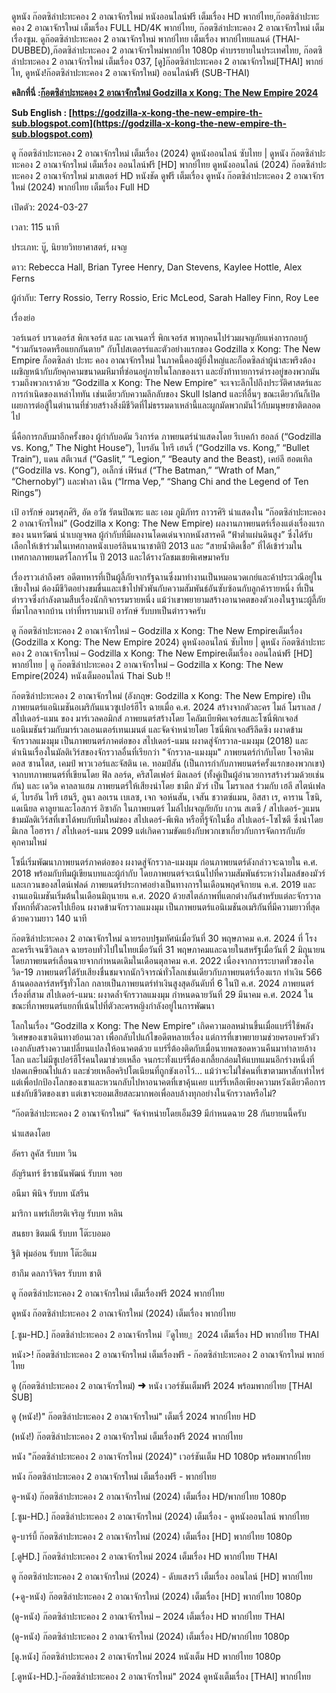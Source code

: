 ดูหนัง ก๊อตซิล่าปะทะคอง 2 อาณาจักรใหม่ หนังออนไลน์ฟรี เต็มเรื่อง HD พากย์ไทย,ก๊อตซิล่าปะทะคอง 2 อาณาจักรใหม่ เต็มเรื่อง FULL HD/4K พากย์ไทย, ก๊อตซิล่าปะทะคอง 2 อาณาจักรใหม่ เต็มเรื่องซูม. ดูก๊อตซิล่าปะทะคอง 2 อาณาจักรใหม่ พากย์ไทย เต็มเรื่อง พากย์ไทยแลนด์ (THAI-DUBBED),ก๊อตซิล่าปะทะคอง 2 อาณาจักรใหม่พากย์ไท 1080p คำบรรยายในประเทศไทย, ก๊อตซิล่าปะทะคอง 2 อาณาจักรใหม่ เต็มเรื่อง 037, [ดู]ก๊อตซิล่าปะทะคอง 2 อาณาจักรใหม่[THAI] พากย์ไท, ดูหนัง!ก๊อตซิล่าปะทะคอง 2 อาณาจักรใหม่) ออนไลน์ฟรี (SUB-THAI)

**คลิกที่นี่ :[ก๊อตซิล่าปะทะคอง 2 อาณาจักรใหม่ Godzilla x Kong: The New Empire 2024](https://godzilla-x-kong-the-new-empire-th-sub.blogspot.com)**

**Sub English : [https://godzilla-x-kong-the-new-empire-th-sub.blogspot.com](https://godzilla-x-kong-the-new-empire-th-sub.blogspot.com)**

ดู ก๊อตซิล่าปะทะคอง 2 อาณาจักรใหม่ เต็มเรื่อง (2024) ดูหนังออนไลน์ ซับไทย | ดูหนัง ก๊อตซิล่าปะทะคอง 2 อาณาจักรใหม่ เต็มเรื่อง ออนไลน์ฟรี [HD] พากย์ไทย ดูหนังออนไลน์ (2024) ก๊อตซิล่าปะทะคอง 2 อาณาจักรใหม่ มาสเตอร์ HD หนังชัด ดูฟรี เต็มเรื่อง ดูหนัง ก๊อตซิล่าปะทะคอง 2 อาณาจักรใหม่ (2024) พากย์ไทย เต็มเรื่อง Full HD

เปิดตัว: 2024-03-27

เวลา: 115 นาที

ประเภท: บู๊, นิยายวิทยาศาสตร์, ผจญ

ดาว: Rebecca Hall, Brian Tyree Henry, Dan Stevens, Kaylee Hottle, Alex Ferns

ผู้กำกับ: Terry Rossio, Terry Rossio, Eric McLeod, Sarah Halley Finn, Roy Lee

เรื่องย่อ

วอร์เนอร์ บราเดอร์ส พิกเจอร์ส และ เลเจนดารี่ พิกเจอร์ส พาทุกคนไปร่วมผจญภัยแห่งการกอบกู้ "ร่วมกันรอดหรือแยกกันตาย" กับโปสเตอรร์และตัวอย่างแรกของ Godzilla x Kong: The New Empire ก็อตซิลล่า ปะทะ คอง อาณาจักรใหม่ ในภาคนี้คองผู้ยิ่งใหญ่และก็อดซิลล่าผู้น่าสะพรึงต้องเผชิญหน้ากับภัยคุกคามขนาดมหึมาที่ซ่อนอยู่ภายในโลกของเรา และยังท้าทายการดำรงอยู่ของพวกมันรวมถึงพวกเราด้วย “Godzilla x Kong: The New Empire” จะเจาะลึกไปถึงประวัติศาสตร์และการกำเนิดของเหล่าไททัน เช่นเดียวกับความลึกลับของ Skull Island และที่อื่นๆ ขณะเดียวกันก็เปิดเผยการต่อสู้ในตำนานที่ช่วยสร้างสิ่งมีชีวิตที่ไม่ธรรมดาเหล่านี้และผูกมัดพวกมันไว้กับมนุษยชาติตลอดไป

นี่คือการกลับมาอีกครั้งของ ผู้กำกับอดัม วิงการ์ด ภาพยนตร์นำแสดงโดย รีเบคก้า ฮอลล์ (“Godzilla vs. Kong,” The Night House”), ไบรอัน ไทรี เฮนรี่ (“Godzilla vs. Kong,” “Bullet Train”), แดน สตีเวนส์ (“Gaslit,” “Legion,” “Beauty and the Beast), เคย์ลี ฮอตเทิล (“Godzilla vs. Kong”), อเล็กซ์ เฟิร์นส์ (“The Batman,” “Wrath of Man,” “Chernobyl”) และฟาลา เฉิน (“Irma Vep,” “Shang Chi and the Legend of Ten Rings”)

เป้ อารักษ์ อมรศุภศิริ, อัด อวัช รัตนปิณฑะ และ เอม ภูมิภัทร ถาวรศิริ นำแสดงใน “ก๊อตซิล่าปะทะคอง 2 อาณาจักรใหม่” (Godzilla x Kong: The New Empire) ผลงานภาพยนตร์เรื่องแต่งเรื่องแรกของ นนทวัฒน์ นำเบญจพล ผู้กำกับที่มีผลงานโดดเด่นจากหนังสารคดี “ฟ้าต่ำแผ่นดินสูง” ซึ่งได้รับเลือกให้เข้าร่วมในเทศกาลหนังเบอร์ลินนานาชาติปี 2013 และ “สายน้ำติดเชื้อ” ที่ได้เข้าร่วมในเทศกาลภาพยนตร์โลการ์โน ปี 2013 และได้รางวัลชมเชยพิเศษมาครับ

เรื่องราวเล่าถึงศร อดีตทหารที่เป็นผู้ลี้ภัยจากรัฐฉานซึ่งมาทำงานเป็นหมอนวดเกย์และค้าประเวณีอยู่ในเชียงใหม่ ต้องมีชีวิตอย่างขมขื่นและเข้าไปพัวพันกับความสัมพันธ์อันซับซ้อนกับลูกค้ารายหนึ่ง ที่เป็นตำรวจซึ่งกำลังตามสืบเรื่องนักกิจกรรมรายหนึ่ง แม้ว่าเขาพยายามสร้างอานาคตของตัวเองในฐานะผู้ลี้ภัยที่มาไกลจากบ้าน เท่าที่ทราบมาเป้ อารักษ์ รับบทเป็นตำรวจครับ

ดู ก๊อตซิล่าปะทะคอง 2 อาณาจักรใหม่ – Godzilla x Kong: The New Empireเต็มเรื่อง (Godzilla x Kong: The New Empire 2024) ดูหนังออนไลน์ ซับไทย | ดูหนัง ก๊อตซิล่าปะทะคอง 2 อาณาจักรใหม่ – Godzilla x Kong: The New Empireเต็มเรื่อง ออนไลน์ฟรี [HD] พากย์ไทย | ดู ก๊อตซิล่าปะทะคอง 2 อาณาจักรใหม่ – Godzilla x Kong: The New Empire(2024) หนังเต็มออนไลน์ Thai Sub !!

ก๊อตซิล่าปะทะคอง 2 อาณาจักรใหม่ (อังกฤษ: Godzilla x Kong: The New Empire) เป็นภาพยนตร์แอนิเมชันอเมริกันแนวซูเปอร์ฮีโร ฉายเมื่อ ค.ศ. 2024 สร้างจากตัวละคร ไมล์ โมราเลส / สไปเดอร์-แมน ของ มาร์เวลคอมิกส์ ภาพยนตร์สร้างโดย โคลัมเบียพิคเจอร์สและโซนี่พิกเจอส์แอนิเมชันร่วมกับมาร์เวลเอนเตอร์เทนเมนต์ และจัดจำหน่ายโดย โซนี่พิกเจอส์รีลีดซิง ผงาดข้ามจักรวาลแมงมุม เป็นภาพยนตร์ภาคต่อของ สไปเดอร์-แมน ผงาดสู่จักรวาล-แมงมุม (2018) และดำเนินเรื่องในมัลติเวิร์สของจักรวาลอื่นที่เรียกว่า "จักรวาล-แมงมุม" ภาพยนตร์กำกับโดย โจอาคิม ดอส ซานโตส, เคมป์ พาวเวอร์และจัสติน เค. ทอมป์สัน (เป็นการกำกับภาพยนตร์ครั้งแรกของพวกเขา) จากบทภาพยนตร์ที่เขียนโดย ฟิล ลอร์ด, คริสโตเฟอร์ มิลเลอร์ (ทั้งคู่เป็นผู้อำนวยการสร้างร่วมด้วยเช่นกัน) และ เดวิด คาลลาแฮม ภาพยนตร์ให้เสียงนำโดย ชามีก มัวร์ เป็น โมราเลส ร่วมกับ เฮลี สไตน์เฟลด์, ไบรอัน ไทรี เฮนรี, ลูนา ลอเรน เบเลซ, เจก จอห์นสัน, เจสัน ชวาตซ์แมน, อิสสา เร, คาราน โซนิ, แดเนียล คาลูยาและโอสการ์ อิซาอัก ในภาพยนตร์ ไมล์ไปผจญภัยกับ เกวน สเตซี / สไปเดอร์-วูแมน ข้ามมัลติเวิร์สที่เขาได้พบกับทีมใหม่ของ สไปเดอร์-พีเพิล หรือที่รู้จักในชื่อ สไปเดอร์-โซไซตี ซึ่งนำโดย มิเกล โอฮารา / สไปเดอร์-แมน 2099 แต่เกิดความขัดแย้งกับพวกเขาเกี่ยวกับการจัดการกับภัยคุกคามใหม่

โซนี่เริ่มพัฒนาภาพยนตร์ภาคต่อของ ผงาดสู่จักรวาล-แมงมุม ก่อนภาพยนตร์ดังกล่าวจะฉายใน ค.ศ. 2018 พร้อมกับทีมผู้เขียนบทและผู้กำกับ โดยภาพยนตร์จะเน้นไปที่ความสัมพันธ์ระหว่างไมลส์ของมัวร์และเกวนของสไตน์เฟลด์ ภาพยนตร์ประกาศอย่างเป็นทางการในเดือนพฤศจิกายน ค.ศ. 2019 และงานแอนิเมชันเริ่มต้นในเดือนมิถุนายน ค.ศ. 2020 ด้วยสไตล์ภาพที่แตกต่างกันสำหรับแต่ละจักรวาลทั้งหกที่ตัวละครไปเยือน ผงาดข้ามจักรวาลแมงมุม เป็นภาพยนตร์แอนิเมชันอเมริกันที่มีความยาวที่สุด ด้วยความยาว 140 นาที

ก๊อตซิล่าปะทะคอง 2 อาณาจักรใหม่ ฉายรอบปฐมทัศน์เมื่อวันที่ 30 พฤษภาคม ค.ศ. 2024 ที่ โรงละครรีเจนซีวิลเลจ ฉายรอบทั่วไปในไทยเมื่อวันที่ 31 พฤษภาคมและฉายในสหรัฐเมื่อวันที่ 2 มิถุนายน โดยภาพยนตร์เลื่อนฉายจากกำหนดเดิมในเดือนตุลาคม ค.ศ. 2022 เนื่องจากการระบาดทั่วของโควิด-19 ภาพยนตร์ได้รับเสียงชื่นชมจากนักวิจารณ์ทั่วโลกเช่นเดียวกับภาพยนตร์เรื่องแรก ทำเงิน 566 ล้านดอลลาร์สหรัฐทั่วโลก กลายเป็นภาพยนตร์ทำเงินสูงสุดอันดับที่ 6 ในปี ค.ศ. 2024 ภาพยนตร์เรื่องที่สาม สไปเดอร์-แมน: ผงาดล้ำจักรวาลแมงมุม กำหนดฉายวันที่ 29 มีนาคม ค.ศ. 2024 ในขณะที่ภาพยนตร์แยกที่เน้นไปที่ตัวละครหญิงกำลังอยู่ในการพัฒนา

โลกในเรื่อง “Godzilla x Kong: The New Empire” เกิดความอลหม่านขึ้นเมื่อแบร์รี่ใช้พลังวิเศษของเขาเดินทางย้อนเวลา เพื่อกลับไปแก้ไขอดีตหลายเรื่อง แต่การที่เขาพยายามช่วยครอบครัวตัวเองกลับสร้างความเปลี่ยนแปลงให้อนาคตด้วย แบร์รี่ต้องติดกับเมื่อนายพลซอดหวนคืนมาทำลายล้างโลก และไม่มีซูเปอร์ฮีโร่คนใดมาช่วยเหลือ จนกระทั่งแบร์รี่ต้องเกลี้ยกล่อมให้แบทแมนอีกร่างหนึ่งที่ปลดเกษียณไปแล้ว และช่วยเหลือคริปโตเนียนที่ถูกขังเอาไว้... แม้ว่าจะไม่ใช่คนที่เขาตามหาสักเท่าไหร่ แต่เพื่อปกป้องโลกของเขาและหวนกลับไปหาอนาคตที่เขาคุ้นเคย แบร์รี่เหลือเพียงความหวังเดียวคือการแข่งกับชีวิตของเขา แต่เขาจะยอมเสียสละมากพอเพื่อลบล้างทุกอย่างในจักรวาลหรือไม่?

“ก๊อตซิล่าปะทะคอง 2 อาณาจักรใหม่” จัดจำหน่ายโดยเอ็ม39 มีกำหนดฉาย 28 กันยายนนี้ครับ

นำแสดงโดย

อัครา ลูคัส รับบท วิน

อัญรินทร์ ธีราธนันพัฒน์ รับบท จอย

อนีมา พินิจ รับบท นัสรีน

มาริกา แพร่เกียรติเจริญ รับบท หลิน

สนธยา ชิตมณี รับบท โต๊ะบอมอ

ฐิติ พุ่มอ่อน รับบท โต๊ะอีแม

ฮากึม ดลภาวิจิตร รับบท ชาติ

ดู ก๊อตซิล่าปะทะคอง 2 อาณาจักรใหม่ เต็มเรื่องฟรี 2024 พากย์ไทย

ดูหนัง ก๊อตซิล่าปะทะคอง 2 อาณาจักรใหม่ (2024) เต็มเรื่อง พากย์ไทย

[.ซูม-HD.] ก๊อตซิล่าปะทะคอง 2 อาณาจักรใหม่『ดูไทย』2024 เต็มเรื่อง HD พากย์ไทย THAI

หนัง>! ก๊อตซิล่าปะทะคอง 2 อาณาจักรใหม่ เต็มเรื่องฟรี - ก๊อตซิล่าปะทะคอง 2 อาณาจักรใหม่ พากย์ไทย

ดู (ก๊อตซิล่าปะทะคอง 2 อาณาจักรใหม่) ➜ หนัง เวอร์ชันเต็มฟรี 2024 พร้อมพากย์ไทย [THAI SUB]

ดู (หนัง!)" ก๊อตซิล่าปะทะคอง 2 อาณาจักรใหม่" เต็มเรื่ 2024 พากย์ไทย HD

(หนัง!) ก๊อตซิล่าปะทะคอง 2 อาณาจักรใหม่ เต็มเรื่องฟรี 2024 พากย์ไทย

หนัง "ก๊อตซิล่าปะทะคอง 2 อาณาจักรใหม่ (2024)" เวอร์ชันเต็ม HD 1080p พร้อมพากย์ไทย

หนัง ก๊อตซิล่าปะทะคอง 2 อาณาจักรใหม่ เต็มเรื่องฟรี - พากย์ไทย

ดู-หนัง) ก๊อตซิล่าปะทะคอง 2 อาณาจักรใหม่ (2024) เต็มเรื่อง HD/พากย์ไทย 1080p

[.ซูม-HD.] ก๊อตซิล่าปะทะคอง 2 อาณาจักรใหม่ (2024) เต็มเรื่อง - ดูหนังออนไลน์ พากย์ไทย

ดู-บาร์บี้ ก๊อตซิล่าปะทะคอง 2 อาณาจักรใหม่ (2024) เต็มเรื่อง [HD] พากย์ไทย 1080p

[.ดูHD.] ก๊อตซิล่าปะทะคอง 2 อาณาจักรใหม่ 2024 เต็มเรื่อง HD พากย์ไทย THAI

ดู ก๊อตซิล่าปะทะคอง 2 อาณาจักรใหม่ (2024) - ดับแสงรวี เต็มเรื่อง ออนไลน์ [HD] พากย์ไทย

(+ดู-หนัง) ก๊อตซิล่าปะทะคอง 2 อาณาจักรใหม่ (2024) เต็มเรื่อง [HD] พากย์ไทย 1080p

(ดู-หนัง) ก๊อตซิล่าปะทะคอง 2 อาณาจักรใหม่ – 2024 เต็มเรื่อง HD พากย์ไทย THAI

(ดู-หนัง) ก๊อตซิล่าปะทะคอง 2 อาณาจักรใหม่ (2024) เต็มเรื่อง HD/พากย์ไทย 1080p

[ดู.หนัง] ก๊อตซิล่าปะทะคอง 2 อาณาจักรใหม่ 2024 หนังเต็ม HD พากย์ไทย 1080p

[.ดูหนัง-HD.]-ก๊อตซิล่าปะทะคอง 2 อาณาจักรใหม่" 2024 ดูหนังเต็มเรื่อง [THAI] พากย์ไทย

